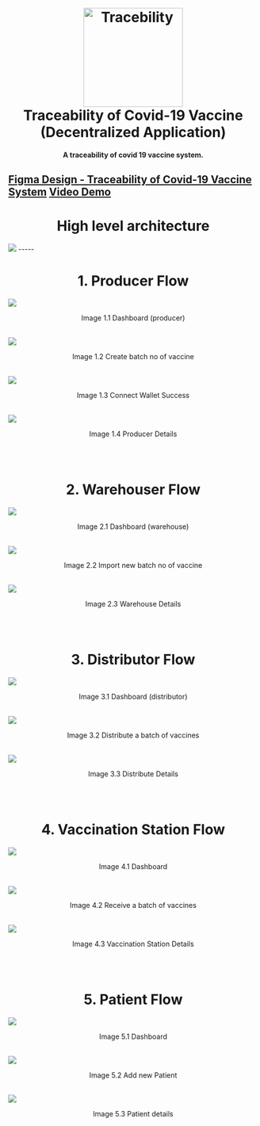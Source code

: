 <h1 align="center">
  <br>
  <a href="#"><img src="https://lh3.googleusercontent.com/pw/AM-JKLU3sGh0UAsmHTWbRiiGMevNaVJemHrXMU7qIKq649AtnlLHbGmlxPM0Gh1H8BMTqfDIhO7aZu4ZwJBhdhLDsyLkNaDIAYeRtg1iCj-FTojKNU1BySwHiU632lw3Gl6B5C9iVLtkrZBxnMDqAajt8_1o=w243-h53-no?authuser=0" alt="Tracebility" width="200"></a>
  <br>
  Traceability of Covid-19 Vaccine (Decentralized Application)
  <br>
</h1>

<h4 align="center">A traceability of covid 19 vaccine system<a href="http://electron.atom.io" target="_blank"></a>.</h4>

[Figma Design - Traceability of Covid-19 Vaccine System](https://www.figma.com/file/pIQ6FSknJ8BG7iwP7oYmUi/Khoaluantotnghiep?node-id=0%3A1)
[Video Demo](https://drive.google.com/file/d/1ew1Gae4bZBA8EKxSvlpPJt_wlLd0zteS/view?usp=sharing)
-----
<h1 align="center">High level architecture</h1>
<img src="images/diagram.jpg"/>
-----

<br />
<div>
  <h1 align="center">1. Producer Flow</h1>
  <img src="images/producer/dashboard.png" />
  <p align="center">Image 1.1 Dashboard (producer)</p>
  <br />

  <img src="images/producer/Create Producer.png" />
  <p align="center">Image 1.2 Create batch no of vaccine</p>
  <br />

  <img src="images/producer/Connect Wallet Success.png" />
  <p align="center">Image 1.3 Connect Wallet Success</p>
  <br />

  <img src="images/producer/process_detail.png" />
  <p align="center">Image 1.4 Producer Details</p>
  <br />
</div>


<br />
<div>
  <h1 align="center">2. Warehouser Flow</h1>
  <img src="images/warehouse/warehouse_dashboard.png" />
  <p align="center">Image 2.1 Dashboard (warehouse)</p>
  <br />

  <img src="images/warehouse/create_warehouse.png" />
  <p align="center">Image 2.2 Import new batch no of vaccine</p>
  <br />

  <img src="images/warehouse/warehouse_details.png" />
  <p align="center">Image 2.3 Warehouse Details</p>
  <br />
</div>


<br />
<div>
  <h1 align="center">3. Distributor Flow</h1>
  <img src="images/distributor/distributor_dashboard.png" />
  <p align="center">Image 3.1 Dashboard (distributor)</p>
  <br />

  <img src="images/distributor/create_distributor.png" />
  <p align="center">Image 3.2 Distribute a batch of vaccines</p>
  <br />

  <img src="images/distributor/distributor_details.png" />
  <p align="center">Image 3.3 Distribute Details</p>
  <br />
</div>



<br />
<div>
  <h1 align="center">4. Vaccination Station Flow</h1>
  <img src="images/vaccination/destination_dashboard.png" />
  <p align="center">Image 4.1 Dashboard</p>
  <br />

  <img src="images/vaccination/create_destination.png" />
  <p align="center">Image 4.2 Receive a batch of vaccines</p>
  <br />

  <img src="images/vaccination/destination_details.png" />
  <p align="center">Image 4.3 Vaccination Station Details</p>
  <br />
</div>


<br />
<div>
  <h1 align="center">5. Patient Flow</h1>
  <img src="images/patient/dashboard.png" />
  <p align="center">Image 5.1 Dashboard</p>
  <br />

  <img src="images/patient/create.png" />
  <p align="center">Image 5.2 Add new Patient</p>
  <br />

  <img src="images/patient/details.png" />
  <p align="center">Image 5.3 Patient details</p>
  <br />
</div>
